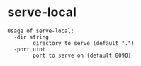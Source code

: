 # serve-local
```shell
Usage of serve-local:
  -dir string
        directory to serve (default ".")
  -port uint
        port to serve on (default 8090)
```
